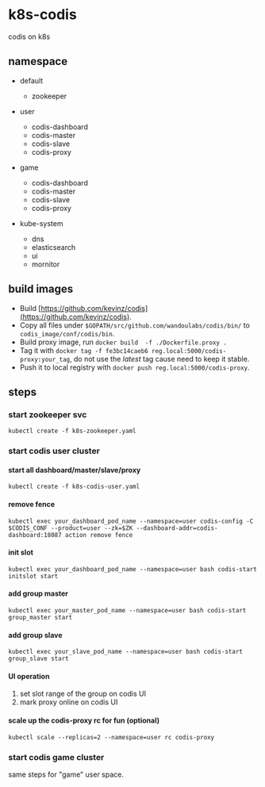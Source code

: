 # k8s-codis
codis on k8s

## namespace
* default 
    * zookeeper

* user
    * codis-dashboard
    * codis-master
    * codis-slave
    * codis-proxy

* game
    * codis-dashboard
    * codis-master
    * codis-slave
    * codis-proxy

* kube-system
    * dns 
    * elasticsearch
    * ui
    * mornitor

## build images
 * Build  [https://github.com/kevinz/codis](https://github.com/kevinz/codis).
 * Copy all files under `$GOPATH/src/github.com/wandoulabs/codis/bin/` to `codis_image/conf/codis/bin`.
 * Build proxy image, run `docker build  -f ./Dockerfile.proxy .`
 * Tag it with `docker tag -f fe3bc14caeb6 reg.local:5000/codis-proxy:your_tag`, do not use the *latest* tag cause need to keep it stable.
 * Push it to local registry with `docker push reg.local:5000/codis-proxy`.

## steps

### start zookeeper svc
`kubectl create -f k8s-zookeeper.yaml`

### start codis user cluster

#### start all dashboard/master/slave/proxy
`kubectl create -f k8s-codis-user.yaml`

#### remove fence
`kubectl exec your_dashboard_pod_name --namespace=user codis-config -C $CODIS_CONF --product=user --zk=$ZK --dashboard-addr=codis-dashboard:18087 action remove fence`

#### init slot
`kubectl exec your_dashboard_pod_name --namespace=user bash codis-start initslot start`

#### add group master
`kubectl exec your_master_pod_name --namespace=user bash codis-start group_master start`

#### add group slave
`kubectl exec your_slave_pod_name --namespace=user bash codis-start group_slave start`

#### UI operation
1. set slot range of the group on codis UI
2. mark proxy online on codis UI

#### scale up the codis-proxy rc for fun (optional)
`kubectl scale --replicas=2 --namespace=user rc codis-proxy`

### start codis game cluster
same steps for "game" user space.
